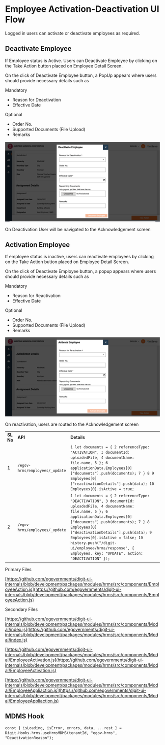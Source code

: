 # Employee Activation-Deactivation UI Flow

Logged in users can activate or deactivate employees as required.

## **Deactivate Employee**

If Employee status is Active. Users can Deactivate Employee by clicking on the Take Action button placed on Employee Detail Screen.

On the click of Deactivate Employee button, a PopUp appears where users should provide necessary details such as

Mandatory

* Reason for Deactivation
* Effective Date

Optional

* Order No.
* Supported Documents (File Upload)
* Remarks

![](<../../../.gitbook/assets/image (145).png>)

On Deactivation User will be navigated to the Acknowledgement screen

## **Activation Employee**

If employee status is inactive, users can reactivate employees by clicking on the Take Action button placed on Employee Detail Screen.

On the click of Deactivate Employee button, a popup appears where users should provide necessary details such as

Mandatory

* Reason for Reactivation
* Effective Date

Optional

* Order No.
* Supported Documents (File Upload)
* Remarks

![](<../../../.gitbook/assets/image (140).png>)

On reactivation, users are routed to the Acknowledgement screen

|           |                                |                                                                                                                                                                                                                                                                                                                                                                                   |
| --------- | ------------------------------ | --------------------------------------------------------------------------------------------------------------------------------------------------------------------------------------------------------------------------------------------------------------------------------------------------------------------------------------------------------------------------------- |
| **SL No** | **API**                        | **Details**                                                                                                                                                                                                                                                                                                                                                                       |
| 1         | `/egov-hrms/employees/_update` | `1 let documents = { 2 referenceType: "ACTIVATION", 3 documentId: uploadedFile, 4 documentName: file.name, 5 }; 6 applicationData.Employees[0]["documents"].push(documents); 7 } 8 9 Employees[0]["reactivationDetails"].push(data); 10 Employees[0].isActive = true;`                                                                                                            |
| 2         | `/egov-hrms/employees/_update` | `1 let documents = { 2 referenceType: "DEACTIVATION", 3 documentId: uploadedFile, 4 documentName: file.name, 5 }; 6 applicationData.Employees[0]["documents"].push(documents); 7 } 8 Employees[0]["deactivationDetails"].push(data); 9 Employees[0].isActive = false; 10 history.push("/digit-ui/employee/hrms/response", { Employees, key: "UPDATE", action: "DEACTIVATION" });` |

Primary Files

[https://github.com/egovernments/digit-ui-internals/blob/development/packages/modules/hrms/src/components/EmployeeAction.js](https://github.com/egovernments/digit-ui-internals/blob/development/packages/modules/hrms/src/components/EmployeeAction.js)

Secondary Files

[https://github.com/egovernments/digit-ui-internals/blob/development/packages/modules/hrms/src/components/Modal/index.js](https://github.com/egovernments/digit-ui-internals/blob/development/packages/modules/hrms/src/components/Modal/index.js)

[https://github.com/egovernments/digit-ui-internals/blob/development/packages/modules/hrms/src/components/Modal/EmployeeActivation.js](https://github.com/egovernments/digit-ui-internals/blob/development/packages/modules/hrms/src/components/Modal/EmployeeActivation.js)

[https://github.com/egovernments/digit-ui-internals/blob/development/packages/modules/hrms/src/components/Modal/EmployeeAppliaction.js](https://github.com/egovernments/digit-ui-internals/blob/development/packages/modules/hrms/src/components/Modal/EmployeeAppliaction.js)

## MDMS Hook

```
const { isLoading, isError, errors, data, ...rest } = Digit.Hooks.hrms.useHrmsMDMS(tenantId, "egov-hrms", "DeactivationReason");
```

